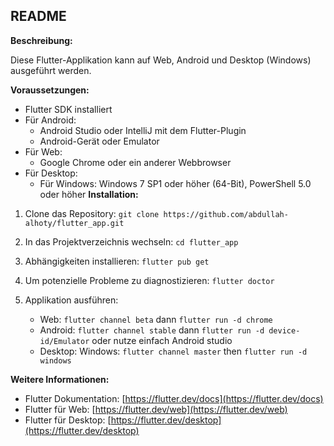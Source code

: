 ## README

**Beschreibung:**

Diese Flutter-Applikation kann auf Web, Android und Desktop (Windows) ausgeführt werden.

**Voraussetzungen:**

- Flutter SDK installiert
- Für Android:
  - Android Studio oder IntelliJ mit dem Flutter-Plugin
  - Android-Gerät oder Emulator
- Für Web:
  - Google Chrome oder ein anderer Webbrowser
- Für Desktop:
  - Für Windows: Windows 7 SP1 oder höher (64-Bit), PowerShell 5.0 oder höher
**Installation:**

1. Clone das Repository: `git clone https://github.com/abdullah-alhoty/flutter_app.git`
2. In das Projektverzeichnis wechseln: `cd flutter_app`
3. Abhängigkeiten installieren: `flutter pub get`
4. Um potenzielle Probleme zu diagnostizieren: `flutter doctor`
5. Applikation ausführen:

   - Web: `flutter channel beta` dann `flutter run -d chrome`
   - Android: `flutter channel stable` dann `flutter run -d device-id/Emulator` oder nutze einfach Android studio
   - Desktop: Windows: `flutter channel master` then `flutter run -d windows`

**Weitere Informationen:**

- Flutter Dokumentation: [https://flutter.dev/docs](https://flutter.dev/docs)
- Flutter für Web: [https://flutter.dev/web](https://flutter.dev/web)
- Flutter für Desktop: [https://flutter.dev/desktop](https://flutter.dev/desktop)
